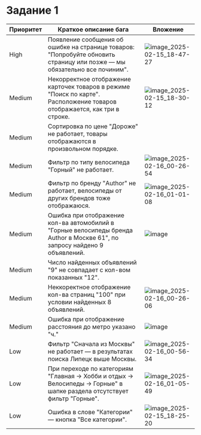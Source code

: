 # Задание 1
Приоритет | Краткое описание бага | Вложение
--- | --- | ---
High | Появление сообщения об ошибке на странице товаров: "Попробуйте обновить страницу или позже  —  мы обязательно все починим". | ![image_2025-02-15_18-47-27](https://github.com/user-attachments/assets/17d72b55-3f4d-4514-9ce3-4933ea786f67)
Medium | Некорректное отображение карточек товаров в режиме "Поиск по карте". Расположение товаров отображается, как три в строке. | ![image_2025-02-15_18-30-12](https://github.com/user-attachments/assets/7d62eb2b-94a6-4a39-aaf4-f54ffecc5260)
Medium | Сортировка по цене "Дороже" не работает, товары отображаются в произвольном порядке. | 
Medium | Фильтр по типу велосипеда "Горный" не работает. | ![image_2025-02-16_00-26-54](https://github.com/user-attachments/assets/ba80331c-2940-43f7-aab5-43d85f62ac43)
Medium | Фильтр по бренду "Author" не работает, велосипеды от других брендов тоже отображаюся. | ![image_2025-02-16_01-01-08](https://github.com/user-attachments/assets/41ecaccf-4396-4eab-b5a3-0d0954e7cef4)
Medium | Ошибка при отображение кол-ва автомобилий в "Горные велосипеды бренда Author в Москве 61", по запросу найдено 9 объявлений. | ![image](https://github.com/user-attachments/assets/3ce15b6d-b61f-49f4-8829-5bc44c15a0d2)
Medium | Число найденных объявлений "9" не совпадает с кол-вом показанных "12". | 
Medium | Неккоректное отображение кол-ва страниц "100" при условии найденных 8 объявлений. | ![image_2025-02-16_00-26-06](https://github.com/user-attachments/assets/8d7e136e-33ca-4f70-b51d-a1f5d81b73b2)
Medium | Ошибка при отображение расстояния до метро указано "ч." | ![image](https://github.com/user-attachments/assets/4ce1bb77-73e6-4275-b0ac-73867514fbe7)
Low | Фильтр "Сначала из Москвы" не работает — в результатах поиска Липецк выше Москвы. | ![image_2025-02-16_00-56-34](https://github.com/user-attachments/assets/99004bf6-09cd-4269-87c2-3f770a1bcd0c)
Low | При переходе по категориям "Главная → Хобби и отдых → Велосипеды → Горные" в шапке раздела отсутствует фильтр "Горные". | ![image_2025-02-16_01-05-49](https://github.com/user-attachments/assets/bd42f144-a1ee-4b4d-9cbc-c8b981c196ca)
Low | Ошибка в слове "Категории" — кнопка "Все категории". | ![image_2025-02-15_18-25-20](https://github.com/user-attachments/assets/ad87b977-7764-4899-88d9-94e6a467b86f)
